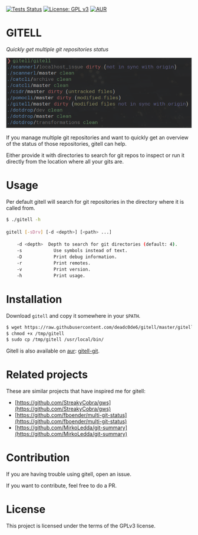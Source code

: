 [![Tests Status](https://github.com/deadc0de6/gitell/workflows/tests/badge.svg?branch=master)](https://github.com/deadc0de6/gitell/actions)
[![License: GPL v3](https://img.shields.io/badge/License-GPL%20v3-blue.svg)](http://www.gnu.org/licenses/gpl-3.0)
[![AUR](https://img.shields.io/aur/version/gitell-git.svg)](https://aur.archlinux.org/packages/gitell-git)

# GITELL

*Quickly get multiple git repositories status*

![](screenshots/screenshot2.png "gitell")

If you manage multiple git repositories and want to quickly get
an overview of the status of those repositories, gitell can help.

Either provide it with directories to search for git repos to
inspect or run it directly from the location where all
your gits are.

# Usage

Per default gitell will search for git repositories in the
directory where it is called from.

```bash
$ ./gitell -h

gitell [-sDrv] [-d <depth>] [<path> ...]

	-d <depth> 	Depth to search for git directories (default: 4).
	-s		      Use symbols instead of text.
	-D		      Print debug information.
	-r		      Print remotes.
	-v		      Print version.
	-h		      Print usage.
```

# Installation

Download `gitell` and copy it somewhere in your `$PATH`.

```bash
$ wget https://raw.githubusercontent.com/deadc0de6/gitell/master/gitell -O /tmp/gitell
$ chmod +x /tmp/gitell
$ sudo cp /tmp/gitell /usr/local/bin/
```

Gitell is also available on [aur](https://aur.archlinux.org/packages/gitell-git/): [gitell-git](https://aur.archlinux.org/packages/gitell-git/).

# Related projects

These are similar projects that have inspired me for gitell:

* [https://github.com/StreakyCobra/gws](https://github.com/StreakyCobra/gws)
* [https://github.com/fboender/multi-git-status](https://github.com/fboender/multi-git-status)
* [https://github.com/MirkoLedda/git-summary](https://github.com/MirkoLedda/git-summary)

# Contribution

If you are having trouble using gitell, open an issue.

If you want to contribute, feel free to do a PR.

# License

This project is licensed under the terms of the GPLv3 license.
